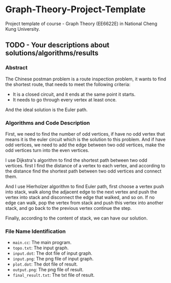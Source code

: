 # Graph-Theory-Project-Template
Project template of course - Graph Theory (EE6622E) in National Cheng Kung University.


## TODO - Your descriptions about solutions/algorithms/results
### Abstract
The Chinese postman problem is a route inspection problem, it wants to find the shortest route, that needs to meet the following criteria:
* It is a closed circuit, and it ends at the same point it starts.
* It needs to go through every vertex at least once.
 
And the ideal solution is the Euler path.
### Algorithms and Code Description
First, we need to find the number of odd vertices, if have no odd vertex that means it is the euler circuit which is the solution to this problem. 
And if have odd vertices, we need to add the edge between two odd vertices, make the odd vertices turn into the even vertices.

I use Dijkstra's algorithm to find the shortest path between two odd vertices.
first I find the distance of a vertex to each vertex, and according to the distance find the shortest path between two odd vertices and connect them.

And I use Hierholzer algorithm to find Euler path, first choose a vertex push into stack, walk along the adjacent edge to the next vertex and push the vertex into stack and disconnect the edge that walked, and so on.
If no edge can walk, pop the vertex from stack and push this vertex into another stack, and go back to the previous vertex continue the step.

Finally, according to the content of stack, we can have our solution.
### File Name Identification
* `main.cc`: The main program.
* `topo.txt`: The input graph.
* `input.dot`: The dot file of input graph.
* `input.png`: The png file of input graph.
* `plot.dot`: The dot file of result.
* `output.png`: The png file of result.
* `final_result.txt`: The txt file of result.

